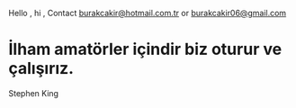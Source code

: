 Hello , hi ,
Contact 
burakcakir@hotmail.com.tr 
or
burakcakir06@gmail.com

# İlham amatörler içindir biz oturur ve çalışırız.
 Stephen King
